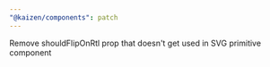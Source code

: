 ```yaml
---
"@kaizen/components": patch
---
```


Remove shouldFlipOnRtl prop that doesn't get used in SVG primitive component
